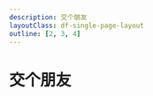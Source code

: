 ```yaml
---
description: 交个朋友
layoutClass: df-single-page-layout
outline: [2, 3, 4]
---
```




<script setup>
import DfMine from './components/df-mine/DfMine.vue'

import { MAKE_A_FRIEND_DATA } from './components/df-mine/df-mine-data.ts'
</script>

# 交个朋友

<ClientOnly>
  <div style="margin-top: 20px;">
    <DfMine v-bind:data="MAKE_A_FRIEND_DATA" />
  </div>
</ClientOnly>

